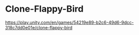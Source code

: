 # Clone-Flappy-Bird

https://play.unity.com/en/games/54219e89-b2c6-49d6-9dcc-318c7dd0e01e/clone-flappy-bird
 

